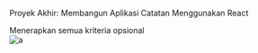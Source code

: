 Proyek Akhir: Membangun Aplikasi Catatan Menggunakan React

Menerapkan semua kriteria opsional
<br>
![a](https://github.com/amrilhakimsihotang/personal-notes-starter/assets/68908992/2052296a-401a-4a8f-9c6c-ef0b35689b84)

